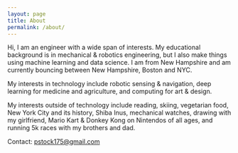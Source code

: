 ```yaml
---
layout: page
title: About
permalink: /about/
---
```


Hi, I am an engineer with a wide span of interests. My educational background is in mechanical & robotics engineering, but I also make things using machine learning and data science. I am from New Hampshire and am currently bouncing between New Hampshire, Boston and NYC.

My interests in technology include robotic sensing & navigation, deep learning for medicine and agriculture, and computing for art & design.

My interests outside of technology include reading, skiing, vegetarian food, New York City and its history, Shiba Inus, mechanical watches, drawing with my girlfriend, Mario Kart & Donkey Kong on Nintendos of all ages, and running 5k races with my brothers and dad.

Contact: pstock175@gmail.com
